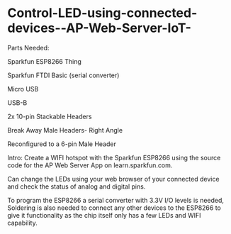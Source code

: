 # Control-LED-using-connected-devices--AP-Web-Server-IoT-

Parts Needed:

Sparkfun ESP8266 Thing

Sparkfun FTDI Basic (serial converter)

Micro USB

USB-B

2x 10-pin Stackable Headers

Break Away Male Headers- Right Angle

Reconfigured to a 6-pin Male Header

Intro:
Create a WIFI hotspot with the Sparkfun ESP8266 using the source code for the AP Web Server App on learn.sparkfun.com.

Can change the LEDs using your web browser of your connected device and check the status of analog and digital pins.

To program the ESP8266 a serial converter with 3.3V I/O levels is needed, Soldering is also needed to connect any other devices to the ESP8266 to give it functionality as the chip itself only has a few LEDs and WIFI capability.

